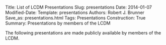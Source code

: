 Title: List of LCDM Presentations
Slug: presentations
Date: 2014-01-07
Modified-Date: 
Template: presentations
Authors: Robert J. Brunner
Save_as: presentations.html
Tags: Presentations
Construction: True
Summary: Presentations by members of the LCDM

The following presentations are made publicly available by members of
the LCDM.
